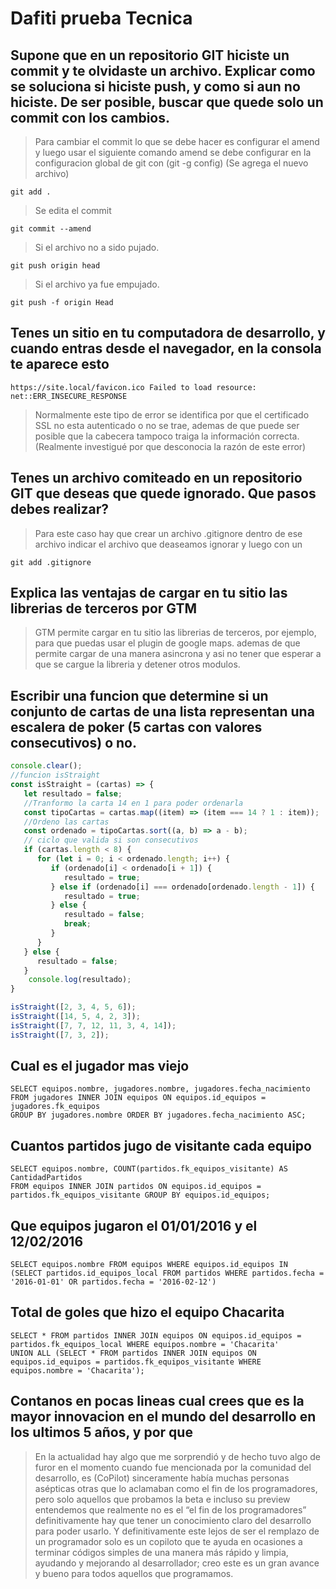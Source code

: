 # Dafiti prueba Tecnica

## Supone que en un repositorio GIT hiciste un commit y te olvidaste un archivo. Explicar como se soluciona si hiciste push, y como si aun no hiciste. De ser posible, buscar que quede solo un commit con los cambios.
>Para cambiar el commit lo que se debe hacer es configurar el amend y luego usar el siguiente comando
amend se debe configurar en la configuracion global de git con (git -g config)
(Se agrega el nuevo archivo)
```
git add . 
```
>Se edita el commit
```
git commit --amend
```
>Si el archivo no a sido pujado.
```
git push origin head
```
>Si el archivo ya fue empujado.
```
git push -f origin Head
```
## Tenes un sitio en tu computadora de desarrollo, y cuando entras desde el navegador, en la consola te aparece esto
```
https://site.local/favicon.ico Failed to load resource: net::ERR_INSECURE_RESPONSE
```
>Normalmente este tipo de error se identifica por que el certificado SSL no esta autenticado o no se trae, ademas de que puede ser posible que la cabecera tampoco traiga
la información correcta. (Realmente investigué por que desconocia la razón de este error)

## Tenes un archivo comiteado en un repositorio GIT que deseas que quede ignorado. Que pasos debes realizar?
>Para este caso hay que crear un archivo .gitignore dentro de ese archivo indicar el archivo que deaseamos ignorar y luego con un
```
git add .gitignore
```
## Explica las ventajas de cargar en tu sitio las librerias de terceros por GTM

>GTM permite cargar en tu sitio las librerias de terceros, por ejemplo, para que puedas usar el plugin de google maps.
ademas de que permite cargar de una manera asincrona y asi no tener que esperar a que se cargue la libreria y detener otros modulos.

## Escribir una funcion que determine si un conjunto de cartas de una lista representan una escalera de poker (5 cartas con valores consecutivos) o no.
```javascript
console.clear();
//funcion isStraight
const isStraight = (cartas) => {
   let resultado = false;
   //Tranformo la carta 14 en 1 para poder ordenarla
   const tipoCartas = cartas.map((item) => (item === 14 ? 1 : item));
   //Ordeno las cartas
   const ordenado = tipoCartas.sort((a, b) => a - b);
   // ciclo que valida si son consecutivos
   if (cartas.length < 8) {
      for (let i = 0; i < ordenado.length; i++) {
         if (ordenado[i] < ordenado[i + 1]) {
            resultado = true;
         } else if (ordenado[i] === ordenado[ordenado.length - 1]) {
            resultado = true;
         } else {
            resultado = false;
            break;
         }
      }
   } else {
      resultado = false;
   }
    console.log(resultado);
}

isStraight([2, 3, 4, 5, 6]);
isStraight([14, 5, 4, 2, 3]);
isStraight([7, 7, 12, 11, 3, 4, 14]);
isStraight([7, 3, 2]);

```

## Cual es el jugador mas viejo
```
SELECT equipos.nombre, jugadores.nombre, jugadores.fecha_nacimiento
FROM jugadores INNER JOIN equipos ON equipos.id_equipos = jugadores.fk_equipos 
GROUP BY jugadores.nombre ORDER BY jugadores.fecha_nacimiento ASC;
```
## Cuantos partidos jugo de visitante cada equipo 
```
SELECT equipos.nombre, COUNT(partidos.fk_equipos_visitante) AS CantidadPartidos 
FROM equipos INNER JOIN partidos ON equipos.id_equipos = partidos.fk_equipos_visitante GROUP BY equipos.id_equipos;
```
## Que equipos jugaron el 01/01/2016 y el 12/02/2016
```
SELECT equipos.nombre FROM equipos WHERE equipos.id_equipos IN 
(SELECT partidos.id_equipos_local FROM partidos WHERE partidos.fecha = '2016-01-01' OR partidos.fecha = '2016-02-12')
```
## Total de goles que hizo el equipo Chacarita
```
SELECT * FROM partidos INNER JOIN equipos ON equipos.id_equipos = partidos.fk_equipos_local WHERE equipos.nombre = 'Chacarita' 
UNION ALL (SELECT * FROM partidos INNER JOIN equipos ON equipos.id_equipos = partidos.fk_equipos_visitante WHERE equipos.nombre = 'Chacarita');
```
## Contanos en pocas lineas cual crees que es la mayor innovacion en el mundo del desarrollo en los ultimos 5 años, y por que
>En la actualidad hay algo que me sorprendió y de hecho tuvo algo de furor en el momento cuando fue mencionada por la comunidad del desarrollo, es (CoPilot) sinceramente había muchas personas asépticas otras que lo aclamaban como el fin de los programadores, pero solo aquellos que probamos la beta e incluso su preview entendemos que realmente no es el “el fin de los programadores” definitivamente hay que tener un conocimiento claro del desarrollo para poder usarlo. Y definitivamente este lejos de ser el remplazo de un programador solo es un copiloto que te ayuda en ocasiones a terminar códigos simples de una manera más rápido y limpia, ayudando y mejorando al desarrollador; creo este es un gran avance y bueno para todos aquellos que programamos.
